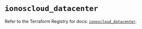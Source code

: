# `ionoscloud_datacenter`

Refer to the Terraform Registry for docs: [`ionoscloud_datacenter`](https://registry.terraform.io/providers/ionos-cloud/ionoscloud/6.7.4/docs/resources/datacenter).
